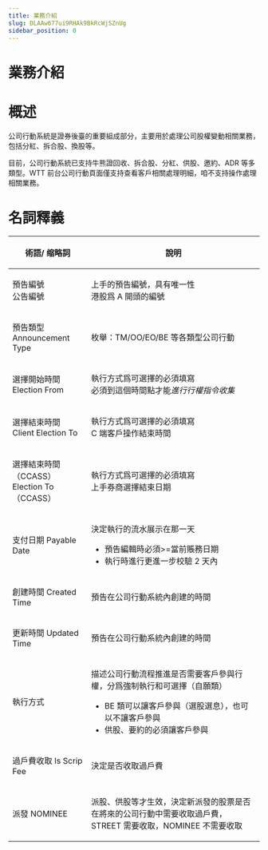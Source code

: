 ```yaml
---
title: 業務介紹
slug: DLAAw677ui9RHAk9BkRcWjSZnUg
sidebar_position: 0
---
```



# 業務介紹

# 概述

公司行動系統是證券後臺的重要組成部分，主要用於處理公司股權變動相關業務，包括分紅、拆合股、換股等。

目前，公司行動系統已支持牛熊證回收、拆合股、分紅、供股、邀約、ADR 等多類型。WTT 前台公司行動頁面僅支持查看客戶相關處理明細，咱不支持操作處理相關業務。

# 名詞釋義

<table header_column="1" header_row="1">
<colgroup>
<col width="203"/>
<col width="719"/>
</colgroup>
<thead>
<tr><th><p><b>術語/ 缩略詞</b></p></th><th><p><b>說明</b></p></th></tr>
</thead>
<tbody>
<tr><td><p>預告編號<br/>公告編號</p></td><td><p>上手的預告編號，具有唯一性<br/>港股爲 A 開頭的編號</p></td></tr>
<tr><td><p>預告類型 Announcement Type</p></td><td><p>枚舉：TM/OO/EO/BE 等各類型公司行動</p></td></tr>
<tr><td><p>選擇開始時間 Election From</p></td><td><p>執行方式爲可選擇的必須填寫<br/>必須到這個時間點才能<em>進行行權指令收集</em></p></td></tr>
<tr><td><p>選擇結束時間 Client Election To</p></td><td><p>執行方式爲可選擇的必須填寫<br/>C 端客戶操作結束時間</p></td></tr>
<tr><td><p>選擇結束時間（CCASS）Election To（CCASS）</p></td><td><p>執行方式爲可選擇的必須填寫<br/>上手券商選擇結束日期</p></td></tr>
<tr><td><p>支付日期 Payable Date</p></td><td><p>決定執行的流水展示在那一天</p>
<ul>
<li>預告編輯時必須&gt;=當前賬務日期</li>
<li>執行時進行更進一步校驗 2 天內</li>
</ul></td></tr>
<tr><td><p>創建時間 Created Time</p></td><td><p>預告在公司行動系統內創建的時間</p></td></tr>
<tr><td><p>更新時間 Updated Time</p></td><td><p>預告在公司行動系統內創建的時間</p></td></tr>
<tr><td><p>執行方式</p></td><td><p>描述公司行動流程推進是否需要客戶參與行權，分爲強制執行和可選擇（自願類）</p>
<ul>
<li>BE 類可以讓客戶參與（選股選息），也可以不讓客戶參與</li>
<li>供股、要約的必須讓客戶參與</li>
</ul></td></tr>
<tr><td><p>過戶費收取 Is Scrip Fee</p></td><td><p>決定是否收取過戶費</p></td></tr>
<tr><td><p>派發 NOMINEE</p></td><td><p>派股、供股等才生效，決定新派發的股票是否在將來的公司行動中需要收取過戶費，STREET 需要收取，NOMINEE 不需要收取</p></td></tr>
</tbody>
</table>

